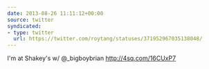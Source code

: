```yaml
---
date: 2013-08-26 11:11:12+00:00
source: twitter
syndicated:
- type: twitter
  url: https://twitter.com/roytang/statuses/371952967035138048/
---
```


I'm at Shakey's w/ @_bigboybrian http://4sq.com/16CUxP7